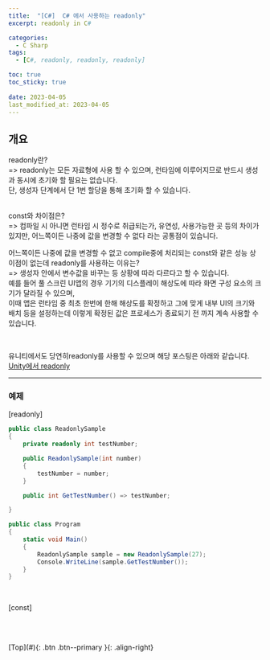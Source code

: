 ```yaml
---
title:  "[C#]  C# 에서 사용하는 readonly"
excerpt: readonly in C#

categories:
  - C Sharp
tags:
  - [C#, readonly, readonly, readonly]

toc: true
toc_sticky: true
 
date: 2023-04-05
last_modified_at: 2023-04-05
---
```


## 개요
readonly란? <br>
=> readonly는 모든 자료형에 사용 할 수 있으며, 런타임에 이루어지므로 반드시 생성과 동시에 초기화 할 필요는 없습니다.<br>
단, 생성자 단계에서 단 1번 할당을 통해 초기화 할 수 있습니다.<br><br> 

const와 차이점은?  <br> 
=> 컴파일 시 아니면 런타임 시 정수로 취급되는가, 유연성, 사용가능한 곳 등의 차이가 있지만, 어느쪽이든 나중에 값을 변경할 수 없다 라는 공통점이 있습니다. <br> 


어느쪽이든 나중에 값을 변경할 수 없고 compile중에 처리되는 const와 같은 성능 상 이점이 없는데 readonly를 사용하는 이유는? <br>
=> 생성자 안에서 변수값을 바꾸는 등 상황에 따라 다르다고 할 수 있습니다. <br>
예를 들어 풀 스크린 UI앱의 경우 기기의 디스플레이 해상도에 따라 화면 구성 요소의 크기가 달라질 수 있으며, <br>
이때 앱은 런타임 중 최초 한번에 한해 해상도를 확정하고 그에 맞게 내부 UI의 크기와 배치 등을 설정하는데 이렇게 확정된 값은 프로세스가 종료되기 전 까지 계속 사용할 수 있습니다.
<br>


<br> 

유니티에서도 당연히readonly를 사용할 수 있으며 해당 포스팅은 아래와 같습니다. <br> 
[Unity에서 readonly](https://choiyoungchan.github.io/unity%20code/unity-const-readonly/)

---

### 예제

[readonly]
```c#
public class ReadonlySample
{
    private readonly int testNumber;

    public ReadonlySample(int number)
    {
        testNumber = number;
    }

    public int GetTestNumber() => testNumber;

}

public class Program
{
    static void Main()
    {
        ReadonlySample sample = new ReadonlySample(27);
        Console.WriteLine(sample.GetTestNumber());
    }
}

```
<br>

[const]
```c#

```
<br>


<br>
[Top](#){: .btn .btn--primary }{: .align-right}